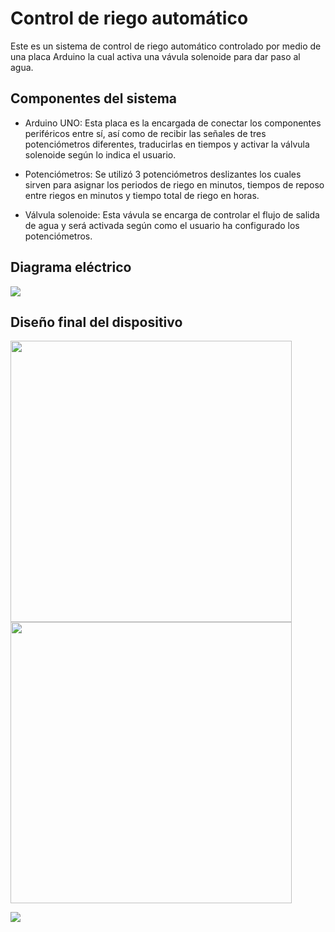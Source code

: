 # Control de riego automático

Este es un sistema de control de riego automático controlado por medio de una placa Arduino la cual activa una vávula solenoide para dar paso al agua.

## Componentes del sistema

- Arduino UNO: Esta placa es la encargada de conectar los componentes periféricos entre sí, así como de recibir las señales de tres potenciómetros diferentes, traducirlas en tiempos y activar la válvula solenoide según lo indica el usuario.

- Potenciómetros: Se utilizó 3 potenciómetros deslizantes los cuales sirven para asignar los periodos de riego en minutos, tiempos de reposo entre riegos en minutos y tiempo total de riego en horas.

- Válvula solenoide: Esta vávula se encarga de controlar el flujo de salida de agua y será activada según como el usuario ha configurado los potenciómetros.

## Diagrama eléctrico

<img src= "https://user-images.githubusercontent.com/111079577/184252141-aede13ff-043c-4a58-a48e-defff4da7da2.png"/>

## Diseño final del dispositivo
<img src= "https://user-images.githubusercontent.com/111079577/184252262-b5d0dde3-fed5-4cde-9b86-89ff49078f92.png" width=450/> <img src= "https://user-images.githubusercontent.com/111079577/184252277-448b6da5-ede4-464d-9d4c-068a05deeb0a.png" width=450/>

<img src="https://user-images.githubusercontent.com/111079577/184254881-b9043254-2928-47a7-a5de-b96941b5e6a8.jpg"/>


